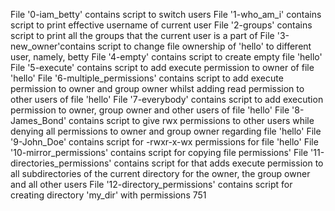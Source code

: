 File '0-iam_betty' contains script to switch users
File '1-who_am_i' contains script to print effective username of current user
File '2-groups' contains script to print all the groups that the current user is a part of
File '3-new_owner'contains script to change file ownership of 'hello' to different user, namely, betty
File '4-empty' contains script to create empty file 'hello'
File '5-execute' contains script to add execute permission to owner of file 'hello'
File '6-multiple_permissions' contains script to add execute permission to owner and group owner whilst adding read permission to other users of file 'hello'
File '7-everybody' contains script to add execution permission to owner, group owner and other users of file 'hello'
File '8-James_Bond' contains script to give rwx permissions to other users while denying all permissions to owner and group owner regarding file 'hello'
File '9-John_Doe' contains script for -rwxr-x-wx permissions for file 'hello'
File '10-mirror_permissions' contains script for copying file permissions'
File '11-directories_permissions' contains script for that adds execute permission to all subdirectories of the current directory for the owner, the group owner and all other users
File '12-directory_permissions' contains script for creating directory 'my_dir' with permissions 751
